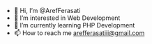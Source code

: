 - 👋 Hi, I’m @ArefFerasati
- 👀 I’m interested in Web Development
- 🌱 I’m currently learning PHP Development
- 📫 How to reach me arefferasatiii@gmail.com

<!---
ArefFerasati/ArefFerasati is a ✨ special ✨ repository because its `README.md` (this file) appears on your GitHub profile.
You can click the Preview link to take a look at your changes.
--->
